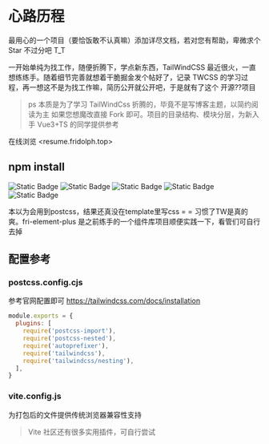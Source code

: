# 心路历程

最用心的一个项目（要恰饭敢不认真嘛）添加详尽文档，若对您有帮助，卑微求个 Star 不过分吧 T_T

一开始单纯为找工作，随便折腾下，学点新东西，TailWindCSS 最近很火，一直想练练手。随着细节完善就想着干脆掘金发个帖好了，记录 TWCSS 的学习过程，再一想这不是为找工作嘛，简历公开就公开吧，于是就有了这个 开源??项目

> ps 本质是为了学习 TailWindCss 折腾的，毕竟不是写博客主题，以简约阅读为主
> 如果您想魔改直接 Fork 即可。项目的目录结构、模块分层，为新入手 Vue3+TS 的同学提供参考

在线浏览 <resume.fridolph.top>

## npm install

<img
alt="Static Badge"
src="https://img.shields.io/badge/%E8%84%9A%E6%89%8B%E6%9E%B6-vite-red" />
<img
alt="Static Badge"
src="https://img.shields.io/badge/%E5%89%8D%E7%AB%AF%E6%A1%86%E6%9E%B6-Vue3-%236495ed" />
<img
alt="Static Badge"
src="https://img.shields.io/badge/UI-TailWind-green" />
<img
alt="Static Badge"
src="https://img.shields.io/badge/%E8%84%9A%E6%9C%AC%E8%AF%AD%E8%A8%80-TypeScript-%25236495ed" />
<img
alt="Static Badge"
src="https://img.shields.io/badge/UI-fri_element_plus-%238a2be2" />

本以为会用到postcss，结果还真没在template里写css = = 习惯了TW是真的爽。fri-element-plus 是之前练手的一个组件库项目顺便实践一下，看管们可自行去掉


## 配置参考

### postcss.config.cjs 

参考官网配置即可 <https://tailwindcss.com/docs/installation>

```js
module.exports = {
  plugins: [
    require('postcss-import'),
    require('postcss-nested'),
    require('autoprefixer'),
    require('tailwindcss'),
    require('tailwindcss/nesting'),
  ],
}
```

### vite.config.js

为打包后的文件提供传统浏览器兼容性支持

> Vite 社区还有很多实用插件，可自行尝试